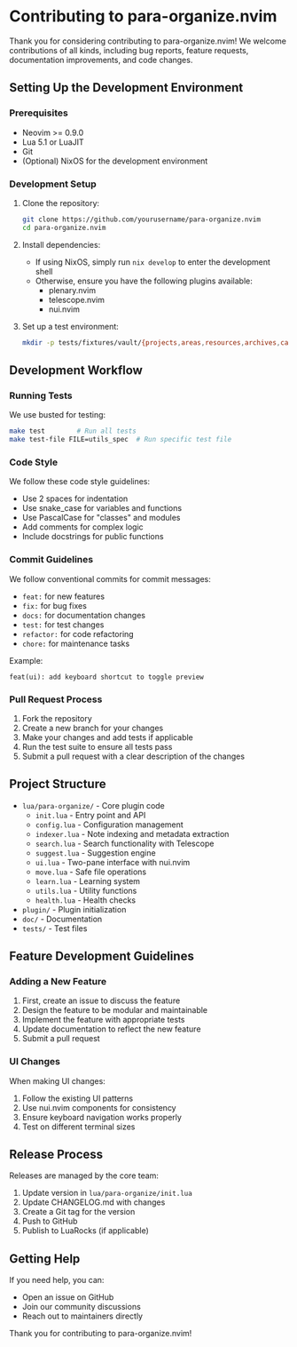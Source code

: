 # Contributing to para-organize.nvim

Thank you for considering contributing to para-organize.nvim! We welcome contributions of all kinds, including bug reports, feature requests, documentation improvements, and code changes.

## Setting Up the Development Environment

### Prerequisites

- Neovim >= 0.9.0
- Lua 5.1 or LuaJIT
- Git
- (Optional) NixOS for the development environment

### Development Setup

1. Clone the repository:
   ```bash
   git clone https://github.com/yourusername/para-organize.nvim
   cd para-organize.nvim
   ```

2. Install dependencies:
   - If using NixOS, simply run `nix develop` to enter the development shell
   - Otherwise, ensure you have the following plugins available:
     - plenary.nvim
     - telescope.nvim
     - nui.nvim

3. Set up a test environment:
   ```bash
   mkdir -p tests/fixtures/vault/{projects,areas,resources,archives,capture/raw_capture}
   ```

## Development Workflow

### Running Tests

We use busted for testing:

```bash
make test        # Run all tests
make test-file FILE=utils_spec  # Run specific test file
```

### Code Style

We follow these code style guidelines:

- Use 2 spaces for indentation
- Use snake_case for variables and functions
- Use PascalCase for "classes" and modules
- Add comments for complex logic
- Include docstrings for public functions

### Commit Guidelines

We follow conventional commits for commit messages:

- `feat:` for new features
- `fix:` for bug fixes
- `docs:` for documentation changes
- `test:` for test changes
- `refactor:` for code refactoring
- `chore:` for maintenance tasks

Example:
```
feat(ui): add keyboard shortcut to toggle preview
```

### Pull Request Process

1. Fork the repository
2. Create a new branch for your changes
3. Make your changes and add tests if applicable
4. Run the test suite to ensure all tests pass
5. Submit a pull request with a clear description of the changes

## Project Structure

- `lua/para-organize/` - Core plugin code
  - `init.lua` - Entry point and API
  - `config.lua` - Configuration management
  - `indexer.lua` - Note indexing and metadata extraction
  - `search.lua` - Search functionality with Telescope
  - `suggest.lua` - Suggestion engine
  - `ui.lua` - Two-pane interface with nui.nvim
  - `move.lua` - Safe file operations
  - `learn.lua` - Learning system
  - `utils.lua` - Utility functions
  - `health.lua` - Health checks
- `plugin/` - Plugin initialization
- `doc/` - Documentation
- `tests/` - Test files

## Feature Development Guidelines

### Adding a New Feature

1. First, create an issue to discuss the feature
2. Design the feature to be modular and maintainable
3. Implement the feature with appropriate tests
4. Update documentation to reflect the new feature
5. Submit a pull request

### UI Changes

When making UI changes:

1. Follow the existing UI patterns
2. Use nui.nvim components for consistency
3. Ensure keyboard navigation works properly
4. Test on different terminal sizes

## Release Process

Releases are managed by the core team:

1. Update version in `lua/para-organize/init.lua`
2. Update CHANGELOG.md with changes
3. Create a Git tag for the version
4. Push to GitHub
5. Publish to LuaRocks (if applicable)

## Getting Help

If you need help, you can:

- Open an issue on GitHub
- Join our community discussions
- Reach out to maintainers directly

Thank you for contributing to para-organize.nvim!
